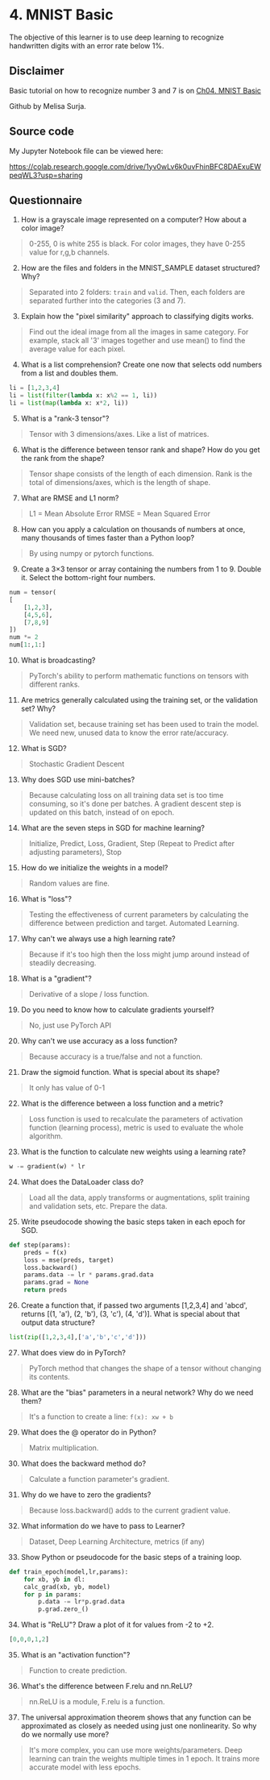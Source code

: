 # 4. MNIST Basic

The objective of this learner is to use deep learning to recognize handwritten digits with an error rate below 1%. 

## Disclaimer
Basic tutorial on how to recognize number 3 and 7 is on [Ch04. MNIST Basic](https://colab.research.google.com/github/fastai/fastbook/blob/master/04_mnist_basics.ipynb)

Github by Melisa Surja.

## Source code
My Jupyter Notebook file can be viewed here:

https://colab.research.google.com/drive/1yv0wLv6k0uvFhinBFC8DAExuEWpeqWL3?usp=sharing

## Questionnaire
1. How is a grayscale image represented on a computer? How about a color image?
> 0-255, 0 is white 255 is black. For color images, they have 0-255 value for r,g,b channels.

2. How are the files and folders in the MNIST_SAMPLE dataset structured? Why?
> Separated into 2 folders: `train` and `valid`. Then, each folders are separated further into the categories (3 and 7).

3. Explain how the "pixel similarity" approach to classifying digits works.
> Find out the ideal image from all the images in same category. For example, stack all '3' images together and use mean() to find the average value for each pixel.

4. What is a list comprehension? Create one now that selects odd numbers from a list and doubles them.
```python
li = [1,2,3,4]
li = list(filter(lambda x: x%2 == 1, li))
li = list(map(lambda x: x*2, li))
```

5. What is a "rank-3 tensor"?
> Tensor with 3 dimensions/axes. Like a list of matrices.

6. What is the difference between tensor rank and shape? How do you get the rank from the shape?
> Tensor shape consists of the length of each dimension. Rank is the total of dimensions/axes, which is the length of shape.

7. What are RMSE and L1 norm?
> L1 = Mean Absolute Error
> RMSE = Mean Squared Error

8. How can you apply a calculation on thousands of numbers at once, many thousands of times faster than a Python loop?
> By using numpy or pytorch functions.

9. Create a 3×3 tensor or array containing the numbers from 1 to 9. Double it. Select the bottom-right four numbers.
```python
num = tensor(
[
	[1,2,3],
	[4,5,6],
	[7,8,9]
])
num *= 2
num[1:,1:]
```

10. What is broadcasting?
> PyTorch's ability to perform mathematic functions on tensors with different ranks.

11. Are metrics generally calculated using the training set, or the validation set? Why?
> Validation set, because training set has been used to train the model. We need new, unused data to know the error rate/accuracy.

12. What is SGD?
> Stochastic Gradient Descent

13. Why does SGD use mini-batches?
> Because calculating loss on all training data set is too time consuming, so it's done per batches. A gradient descent step is updated on this batch, instead of on epoch.

14. What are the seven steps in SGD for machine learning?
> Initialize, Predict, Loss, Gradient, Step (Repeat to Predict after adjusting parameters), Stop

15. How do we initialize the weights in a model?
> Random values are fine.

16. What is "loss"?
> Testing the effectiveness of current parameters by calculating the difference between prediction and target. Automated Learning.

17. Why can't we always use a high learning rate?
> Because if it's too high then the loss might jump around instead of steadily decreasing.

18. What is a "gradient"?
> Derivative of a slope / loss function.

19. Do you need to know how to calculate gradients yourself?
> No, just use PyTorch API

20. Why can't we use accuracy as a loss function?
> Because accuracy is a true/false and not a function.

21. Draw the sigmoid function. What is special about its shape?
> It only has value of 0-1

22. What is the difference between a loss function and a metric?
> Loss function is used to recalculate the parameters of activation function (learning process), metric is used to evaluate the whole algorithm.

23. What is the function to calculate new weights using a learning rate?
```python
w -= gradient(w) * lr
```

24. What does the DataLoader class do?
> Load all the data, apply transforms or augmentations, split training and validation sets, etc. Prepare the data.

25. Write pseudocode showing the basic steps taken in each epoch for SGD.
```python
def step(params):
	preds = f(x)
	loss = mse(preds, target)
	loss.backward()
	params.data -= lr * params.grad.data
	params.grad = None
	return preds
```

26. Create a function that, if passed two arguments [1,2,3,4] and 'abcd', returns [(1, 'a'), (2, 'b'), (3, 'c'), (4, 'd')]. What is special about that output data structure?
```python
list(zip([1,2,3,4],['a','b','c','d']))
```

27. What does view do in PyTorch?
> PyTorch method that changes the shape of a tensor without changing its contents.

28. What are the "bias" parameters in a neural network? Why do we need them?
> It's a function to create a line: `f(x): xw + b`

29. What does the @ operator do in Python?
> Matrix multiplication.

30. What does the backward method do?
> Calculate a function parameter's gradient.

31. Why do we have to zero the gradients?
> Because loss.backward() adds to the current gradient value.

32. What information do we have to pass to Learner?
> Dataset, Deep Learning Architecture, metrics (if any)

33. Show Python or pseudocode for the basic steps of a training loop.
```python
def train_epoch(model,lr,params):
	for xb, yb in dl:
	calc_grad(xb, yb, model)
	for p in params:
		p.data -= lr*p.grad.data
		p.grad.zero_()
```

34. What is "ReLU"? Draw a plot of it for values from -2 to +2.
```python
[0,0,0,1,2]
```

35. What is an "activation function"?
> Function to create prediction.

36. What's the difference between F.relu and nn.ReLU?
> nn.ReLU is a module, F.relu is a function.

37. The universal approximation theorem shows that any function can be approximated as closely as needed using just one nonlinearity. So why do we normally use more?
> It's more complex, you can use more weights/parameters. Deep learning can train the weights multiple times in 1 epoch. It trains more accurate model with less epochs.
